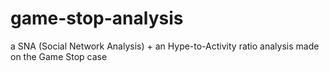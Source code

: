 # game-stop-analysis
a SNA (Social Network Analysis) + an Hype-to-Activity ratio analysis made on the Game Stop case
